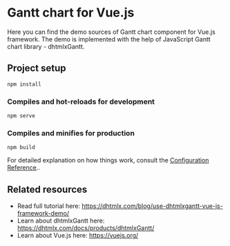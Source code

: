 # Gantt chart for Vue.js 

Here you can find the demo sources of Gantt chart component for Vue.js framework. The demo is implemented with the help of JavaScript Gantt chart library - dhtmlxGantt.

## Project setup

```
npm install
```

### Compiles and hot-reloads for development

```
npm serve
```

### Compiles and minifies for production
```
npm build
```

For detailed explanation on how things work, consult the [Configuration Reference](https://cli.vuejs.org/config/)..


## Related resources

 - Read full tutorial here: https://dhtmlx.com/blog/use-dhtmlxgantt-vue-js-framework-demo/
 - Learn about dhtmlxGantt here: https://dhtmlx.com/docs/products/dhtmlxGantt/
 - Learn about Vue.js here: https://vuejs.org/